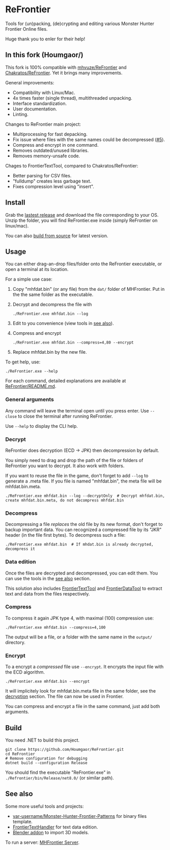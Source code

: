 # ReFrontier

Tools for (un)packing, (de)crypting and editing various Monster Hunter Frontier Online files.

Huge thank you to enler for their help!

## In this fork (Houmgaor/)

This fork is 100% compatible with [mhvuze/ReFrontier](https://github.com/mhvuze/ReFrontier) and [Chakratos/ReFrontier](https://github.com/Chakratos/ReFrontier).
Yet it brings many improvements.

General improvements:

- Compatibility with Linux/Mac.
- 4x times faster (single thread), multithreaded unpacking.
- Interface standardization.
- User documentation.
- Linting.

Changes to ReFrontier main project:

- Multiprocessing for fast depacking.
- Fix issue where files with the same names could be decompressed ([#5](https://github.com/Houmgaor/ReFrontier/issues/5)).
- Compress and encrypt in one command.
- Removes outdated/unused libraries.
- Removes memory-unsafe code.

Chages to FrontierTextTool, compared to Chakratos/ReFrontier:

- Better parsing for CSV files.
- "fulldump" creates less garbage text.
- Fixes compression level using "insert".

## Install

Grab the [lastest release](https://github.com/Houmgaor/ReFrontier/releases) and download the file corresponding to your OS.
Unzip the folder, you will find ReFrontier.exe inside (simply ReFrontier on linux/mac).

You can also [build from source](#build) for latest version.

## Usage

You can either drag-an-drop files/folder onto the ReFrontier executable,
or open a terminal at its location.

For a simple use case:

1. Copy "mhfdat.bin" (or any file) from the `dat/` folder of MHFrontier.
Put in the the same folder as the executable.
2. Decrypt and decompress the file with

    ```shell
    ./ReFrontier.exe mhfdat.bin --log
    ```

3. Edit to you convenience (view tools in [see also](#see-also)).
4. Compress and encrypt

    ```shell
    ./ReFrontier.exe mhfdat.bin --compress=4,80 --encrypt
    ```

5. Replace mhfdat.bin by the new file.

To get help, use:

```shell
./ReFrontier.exe --help
```

For each command, detailed explanations are available at [ReFrontier/README.md](./ReFrontier/README.md).

### General arguments

Any command will leave the terminal open until you press enter.
Use ``--close`` to close the terminal after running ReFrontier.

Use ``--help`` to display the CLI help.

### Decrypt

ReFrontier does decryption (ECD → JPK) then decompression by default.

You simply need to drag and drop the path of the file or folders of ReFrontier you want to decrypt.
It also work with folders.

If you want to reuse the file in the game, don't forget to add ``--log`` to generate a .meta file.
If you file is named "mhfdat.bin", the meta file will be mhfdat.bin.meta.

```commandline
./ReFrontier.exe mhfdat.bin --log --decryptOnly  # Decrypt mhfdat.bin, create mhfdat.bin.meta, do not decompress mhfdat.bin
```

### Decompress

Decompressing a file *replaces* the old file by its new format, don't forget to backup important data.
You can recognized a compressed file by its "JKR" header (in the file first bytes).
To decompress such a file:

```commandline
./ReFrontier.exe mhfdat.bin  # If mhdat.bin is already decrypted, decompress it
```

### Data edition

Once the files are decrypted and decompressed, you can edit them.
You can use the tools in the [see also](#see-also) section.

This solution also includes [FrontierTextTool](./FrontierTextTool/README.md) and [FrontierDataTool](./FrontierDataTool/README.md) to extract text and data from the files respectively.

### Compress

To compress it again JPK type 4, with maximal (100) compression use:

```shell
./ReFrontier.exe mhfdat.bin --compress=4,100
```

The output will be a file, or a folder with the same name in the `output/` directory.

### Encrypt

To a encrypt a *compressed* file use ``--encrypt``.
It encrypts the input file with the ECD algorithm.

```shell
./ReFrontier.exe mhfdat.bin --encrypt
```

It will implicitely look for mhfdat.bin.meta file in the same folder, see the [decryption](#decrypt) section.
The file can now be used in Frontier.

You can compress and encrypt a file in the same command, just add both arguments.

## Build

You need .NET to build this project.

```commandline
git clone https://github.com/Houmgaor/ReFrontier.git
cd ReFrontier
# Remove configuration for debugging
dotnet build --configuration Release
```

You should find the executable "ReFrontier.exe" in `./Refrontier/bin/Release/net8.0/` (or similar path).

## See also

Some more useful tools and projects:

- [var-username/Monster-Hunter-Frontier-Patterns](https://github.com/var-username/Monster-Hunter-Frontier-Patterns) for binary files template.
- [FrontierTextHandler](https://github.com/Houmgaor/FrontierTextHandler) for text data edition.
- [Blender addon](https://github.com/Houmgaor/MHFrontier-Blender-Addon) to import 3D models.

To run a server: [MHFrontier Server](https://github.com/ZeruLight/Erupe).
